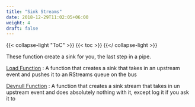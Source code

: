 ```yaml
---
title: "Sink Streams"
date: 2018-12-29T11:02:05+06:00
weight: 4
draft: false
---
```


{{< collapse-light "ToC" >}}
{{< toc  >}}
{{</ collapse-light >}}

These function create a sink for you, the last step in a pipe.

[Load Function](./load)
: A function that creates a sink that takes in an upstream event and pushes it to an RStreams queue on the bus

[Devnull Function](./devnull)
: A function that creates a sink stream that takes in un upstream event and does absolutely nothing with it,
except log it if you ask it to